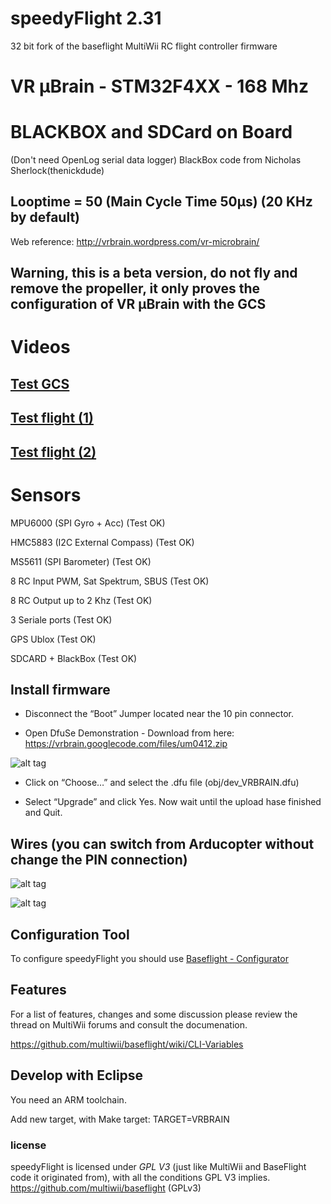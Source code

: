 # speedyFlight 2.31  
32 bit fork of the baseflight MultiWii RC flight controller firmware

# VR μBrain - STM32F4XX - 168 Mhz 
# BLACKBOX and SDCard on Board 
(Don't need OpenLog serial data logger) BlackBox code from  Nicholas Sherlock(thenickdude)

## Looptime = 50 (Main Cycle Time 50μs) (20 KHz by default)




Web reference: http://vrbrain.wordpress.com/vr-microbrain/

## Warning, this is a beta version, do not fly and remove the propeller, it only proves the configuration of VR μBrain with the GCS

# Videos

## <a href="https://www.youtube.com/watch?v=Y6o8bMnIQCA&feature=youtu.be" target="blank">Test GCS</a>

## <a href="https://www.youtube.com/watch?v=ftrmEvXqNM0" target="blank">Test flight (1)</a>

## <a href="https://www.youtube.com/watch?v=-F1PNq51hNA" target="blank">Test flight (2)</a>

# Sensors

MPU6000 (SPI Gyro + Acc) (Test OK)

HMC5883 (I2C External Compass) (Test OK)

MS5611 (SPI Barometer) (Test OK)

8 RC Input PWM, Sat Spektrum, SBUS (Test OK)

8 RC Output up to 2 Khz (Test OK)

3 Seriale ports (Test OK)

GPS Ublox (Test OK)

SDCARD + BlackBox (Test OK)


## Install firmware

- Disconnect the “Boot” Jumper located near the 10 pin connector.

- Open DfuSe Demonstration -  Download from here: https://vrbrain.googlecode.com/files/um0412.zip

![alt tag](https://raw.github.com/tommyleo/speedyflight/master/images/dfuse.png)

- Click on “Choose…” and select the .dfu file (obj/dev_VRBRAIN.dfu)

- Select “Upgrade” and click Yes. Now wait until the upload hase finished and Quit.



## Wires (you can switch from Arducopter without change the PIN connection)

![alt tag](https://raw.github.com/tommyleo/speedyflight/master/images/vrmicrobrain_top.png)

![alt tag](https://raw.github.com/tommyleo/speedyflight/master/images/vrmicrobrain_bottom1.png)


## Configuration Tool

To configure speedyFlight you should use <a href="https://chrome.google.com/webstore/detail/baseflight-configurator/mppkgnedeapfejgfimkdoninnofofigk" target="blank">Baseflight - Configurator</a>


## Features

For a list of features, changes and some discussion please review the thread on MultiWii forums and consult the documenation.

https://github.com/multiwii/baseflight/wiki/CLI-Variables


## Develop with Eclipse

You need an ARM toolchain. 

Add new target, with Make target: TARGET=VRBRAIN



### license

speedyFlight is licensed under *GPL V3* (just like MultiWii and BaseFlight code it originated from), with all the conditions GPL V3 implies.
https://github.com/multiwii/baseflight (GPLv3) 